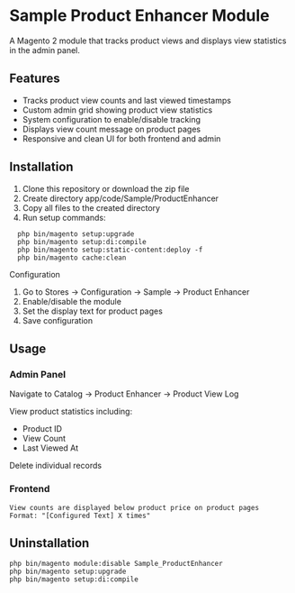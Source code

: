 # Sample Product Enhancer Module
A Magento 2 module that tracks product views and displays view statistics in the admin panel.

## Features
- Tracks product view counts and last viewed timestamps
- Custom admin grid showing product view statistics
- System configuration to enable/disable tracking
- Displays view count message on product pages
- Responsive and clean UI for both frontend and admin

## Installation

1. Clone this repository or download the zip file
2. Create directory app/code/Sample/ProductEnhancer
3. Copy all files to the created directory
4. Run setup commands:
```
  php bin/magento setup:upgrade
  php bin/magento setup:di:compile
  php bin/magento setup:static-content:deploy -f
  php bin/magento cache:clean
```
Configuration
1. Go to Stores → Configuration → Sample → Product Enhancer
2. Enable/disable the module
3. Set the display text for product pages
4. Save configuration
	
## Usage

### Admin Panel
<p>Navigate to Catalog → Product Enhancer → Product View Log</p>
<p>View product statistics including:</p>
<ul>
  <li>Product ID</li>
  <li>View Count</li>
  <li>Last Viewed At</li>
</ul> 
<p>Delete individual records</p>

### Frontend
    View counts are displayed below product price on product pages
    Format: "[Configured Text] X times"
    
## Uninstallation
```
php bin/magento module:disable Sample_ProductEnhancer
php bin/magento setup:upgrade
php bin/magento setup:di:compile
```
